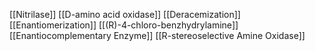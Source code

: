 [[Nitrilase]]
[[D-amino acid oxidase]]
[[Deracemization]]
[[Enantiomerization]]
[[(R)-4-chloro-benzhydrylamine]]
[[Enantiocomplementary Enzyme]]
[[R-stereoselective Amine Oxidase]]
